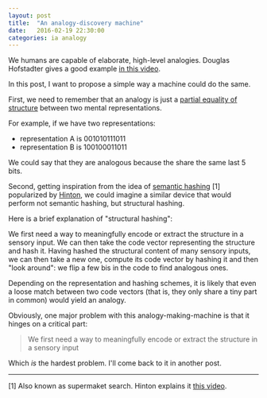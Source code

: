 ```yaml
---
layout: post
title:  "An analogy-discovery machine"
date:   2016-02-19 22:30:00
categories: ia analogy
---
```


We humans are capable of elaborate, high-level analogies. Douglas Hofstadter gives a good example 
[in this video](https://youtu.be/n8m7lFQ3njk?t=20m46s).

In this post, I want to propose a simple way a machine could do the same.

First, we need to remember that an analogy is just a 
[partial equality of structure](http://pinouchon.github.io/ia/mind/intelligence/2016/02/10/the-mind-as-an-isomorphism-machine.html)
between two mental representations.

For example, if we have two representations:

 - representation A is 001010111011
 - representation B is 100100011011
 
We could say that they are analogous because the share the same last 5 bits.
 
Second, getting inspiration from the idea of [semantic hashing](http://www.cs.toronto.edu/~fritz/absps/sh.pdf) [1] popularized
by [Hinton](http://www.cs.toronto.edu/~hinton/), we could imagine a similar device that would perform not semantic hashing,
but structural hashing. 

Here is a brief explanation of "structural hashing": 

We first need a way to meaningfully encode or extract the structure in a sensory input.
We can then take the code vector representing the structure and hash it. Having hashed the structural content of many
sensory inputs, we can then take a new one, compute its code vector by hashing it and then "look around": we flip a few bis in the
code to find analogous ones. 

Depending on the representation and hashing schemes, it is likely that even a loose match
between two code vectors (that is, they only share a tiny part in common) would yield an analogy. 


Obviously, one major problem with this analogy-making-machine is that it hinges on a critical part:
 
> We first need a way to meaningfully encode or extract the structure in a sensory input 

Which *is* the hardest problem. I'll come back to it in another post.

---
[1] Also known as supermaket search. Hinton explains it [this video](https://youtu.be/AyzOUbkUf3M?t=35m51s).